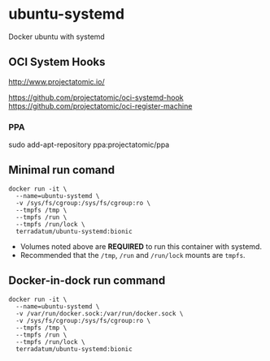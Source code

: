 # ubuntu-systemd
Docker ubuntu with systemd

## OCI System Hooks

http://www.projectatomic.io/

https://github.com/projectatomic/oci-systemd-hook
https://github.com/projectatomic/oci-register-machine

### PPA
sudo add-apt-repository ppa:projectatomic/ppa

## Minimal run comand

```shell script
docker run -it \
  --name=ubuntu-systemd \
  -v /sys/fs/cgroup:/sys/fs/cgroup:ro \
  --tmpfs /tmp \
  --tmpfs /run \
  --tmpfs /run/lock \
  terradatum/ubuntu-systemd:bionic
```

* Volumes noted above are **REQUIRED** to run this container with systemd.
* Recommended that the `/tmp`, `/run` and `/run/lock` mounts are `tmpfs`.

## Docker-in-dock run command

```shell script
docker run -it \
  --name=ubuntu-systemd \
  -v /var/run/docker.sock:/var/run/docker.sock \
  -v /sys/fs/cgroup:/sys/fs/cgroup:ro \
  --tmpfs /tmp \
  --tmpfs /run \
  --tmpfs /run/lock \
  terradatum/ubuntu-systemd:bionic
```
